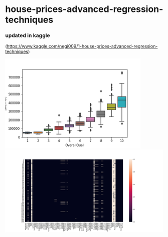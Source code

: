 # house-prices-advanced-regression-techniques


### updated in  kaggle 
(https://www.kaggle.com/negi009/1-house-prices-advanced-regression-techniques)

![alt text](https://github.com/adityaknegi/house-prices-advanced-regression-techniques/blob/master/house_prediction/SalePricevsOverallQual.png)
![alt text](https://github.com/adityaknegi/house-prices-advanced-regression-techniques/blob/master/house_prediction/Missing_value.png)
